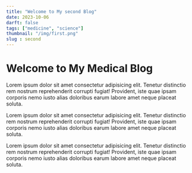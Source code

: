 ```yaml
---
title: "Welcome to My second Blog"
date: 2023-10-06
darft: false
tags: ["medicine", "science"]
thumbnail: "/img/first.png"
slug : second
---
```


# Welcome to My Medical Blog
 
Lorem ipsum dolor sit amet consectetur adipisicing elit. Tenetur distinctio rem nostrum reprehenderit corrupti fugiat! Provident, iste quae ipsam corporis nemo iusto alias doloribus earum labore amet neque placeat soluta.

Lorem ipsum dolor sit amet consectetur adipisicing elit. Tenetur distinctio rem nostrum reprehenderit corrupti fugiat! Provident, iste quae ipsam corporis nemo iusto alias doloribus earum labore amet neque placeat soluta.


Lorem ipsum dolor sit amet consectetur adipisicing elit. Tenetur distinctio rem nostrum reprehenderit corrupti fugiat! Provident, iste quae ipsam corporis nemo iusto alias doloribus earum labore amet neque placeat soluta.
